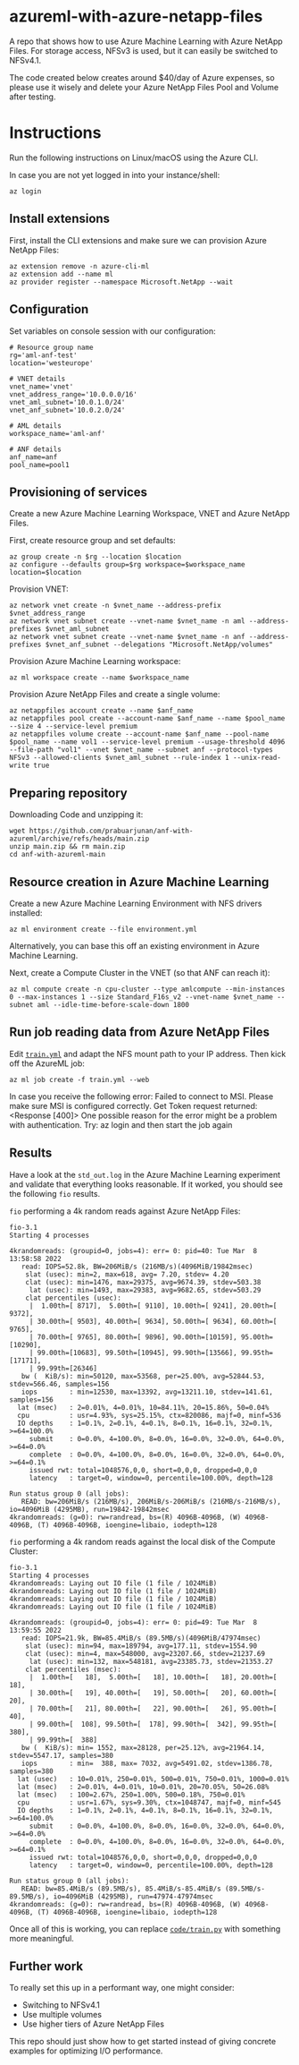 # azureml-with-azure-netapp-files

A repo that shows how to use Azure Machine Learning with Azure NetApp Files. For storage access, NFSv3 is used, but it can easily be switched to NFSv4.1.

The code created below creates around $40/day of Azure expenses, so please use it wisely and delete your Azure NetApp Files Pool and Volume after testing.

# Instructions

Run the following instructions on Linux/macOS using the Azure CLI.

In case you are not yet logged in into your instance/shell:

```console
az login
```


## Install extensions

First, install the CLI extensions and make sure we can provision Azure NetApp Files:

```console
az extension remove -n azure-cli-ml
az extension add --name ml
az provider register --namespace Microsoft.NetApp --wait
```

## Configuration

Set variables on console session with our configuration:

```console
# Resource group name
rg='aml-anf-test'
location='westeurope'

# VNET details
vnet_name='vnet'
vnet_address_range='10.0.0.0/16'
vnet_aml_subnet='10.0.1.0/24'
vnet_anf_subnet='10.0.2.0/24'

# AML details
workspace_name='aml-anf'

# ANF details
anf_name=anf
pool_name=pool1
```

## Provisioning of services

Create a new Azure Machine Learning Workspace, VNET and Azure NetApp Files.

First, create resource group and set defaults:

```console
az group create -n $rg --location $location
az configure --defaults group=$rg workspace=$workspace_name location=$location
```

Provision VNET:

```console
az network vnet create -n $vnet_name --address-prefix $vnet_address_range
az network vnet subnet create --vnet-name $vnet_name -n aml --address-prefixes $vnet_aml_subnet
az network vnet subnet create --vnet-name $vnet_name -n anf --address-prefixes $vnet_anf_subnet --delegations "Microsoft.NetApp/volumes"
```

Provision Azure Machine Learning workspace:

```console
az ml workspace create --name $workspace_name
```

Provision Azure NetApp Files and create a single volume:

```console
az netappfiles account create --name $anf_name
az netappfiles pool create --account-name $anf_name --name $pool_name --size 4 --service-level premium
az netappfiles volume create --account-name $anf_name --pool-name $pool_name --name vol1 --service-level premium --usage-threshold 4096 --file-path "vol1" --vnet $vnet_name --subnet anf --protocol-types NFSv3 --allowed-clients $vnet_aml_subnet --rule-index 1 --unix-read-write true
```

## Preparing repository

Downloading Code and unzipping it:

```console
wget https://github.com/prabuarjunan/anf-with-azureml/archive/refs/heads/main.zip
unzip main.zip && rm main.zip 
cd anf-with-azureml-main 
```



## Resource creation in Azure Machine Learning

Create a new Azure Machine Learning Environment with NFS drivers installed:

```console
az ml environment create --file environment.yml
```

Alternatively, you can base this off an existing environment in Azure Machine Learning.

Next, create a Compute Cluster in the VNET (so that ANF can reach it):

```console
az ml compute create -n cpu-cluster --type amlcompute --min-instances 0 --max-instances 1 --size Standard_F16s_v2 --vnet-name $vnet_name --subnet aml --idle-time-before-scale-down 1800
```

## Run job reading data from Azure NetApp Files

Edit [`train.yml`](train.yml) and adapt the NFS mount path to your IP address. Then kick off the AzureML job:

```console
az ml job create -f train.yml --web
```

In case you receive the following error:
Failed to connect to MSI. Please make sure MSI is configured correctly.
Get Token request returned: <Response [400]>
One possible reason for the error might be a problem with authentication. Try: az login and then start the job again


## Results

Have a look at the `std_out.log` in the Azure Machine Learning experiment and validate that everything looks reasonable. If it worked, you should see the following `fio` results.

`fio` performing a 4k random reads against Azure NetApp Files:

```
fio-3.1
Starting 4 processes

4krandomreads: (groupid=0, jobs=4): err= 0: pid=40: Tue Mar  8 13:58:58 2022
   read: IOPS=52.8k, BW=206MiB/s (216MB/s)(4096MiB/19842msec)
    slat (usec): min=2, max=618, avg= 7.20, stdev= 4.20
    clat (usec): min=1476, max=29375, avg=9674.39, stdev=503.38
     lat (usec): min=1493, max=29383, avg=9682.65, stdev=503.29
    clat percentiles (usec):
     |  1.00th=[ 8717],  5.00th=[ 9110], 10.00th=[ 9241], 20.00th=[ 9372],
     | 30.00th=[ 9503], 40.00th=[ 9634], 50.00th=[ 9634], 60.00th=[ 9765],
     | 70.00th=[ 9765], 80.00th=[ 9896], 90.00th=[10159], 95.00th=[10290],
     | 99.00th=[10683], 99.50th=[10945], 99.90th=[13566], 99.95th=[17171],
     | 99.99th=[26346]
   bw (  KiB/s): min=50120, max=53568, per=25.00%, avg=52844.53, stdev=566.46, samples=156
   iops        : min=12530, max=13392, avg=13211.10, stdev=141.61, samples=156
  lat (msec)   : 2=0.01%, 4=0.01%, 10=84.11%, 20=15.86%, 50=0.04%
  cpu          : usr=4.93%, sys=25.15%, ctx=820086, majf=0, minf=536
  IO depths    : 1=0.1%, 2=0.1%, 4=0.1%, 8=0.1%, 16=0.1%, 32=0.1%, >=64=100.0%
     submit    : 0=0.0%, 4=100.0%, 8=0.0%, 16=0.0%, 32=0.0%, 64=0.0%, >=64=0.0%
     complete  : 0=0.0%, 4=100.0%, 8=0.0%, 16=0.0%, 32=0.0%, 64=0.0%, >=64=0.1%
     issued rwt: total=1048576,0,0, short=0,0,0, dropped=0,0,0
     latency   : target=0, window=0, percentile=100.00%, depth=128

Run status group 0 (all jobs):
   READ: bw=206MiB/s (216MB/s), 206MiB/s-206MiB/s (216MB/s-216MB/s), io=4096MiB (4295MB), run=19842-19842msec
4krandomreads: (g=0): rw=randread, bs=(R) 4096B-4096B, (W) 4096B-4096B, (T) 4096B-4096B, ioengine=libaio, iodepth=128
```

`fio` performing a 4k random reads against the local disk of the Compute Cluster:

```
fio-3.1
Starting 4 processes
4krandomreads: Laying out IO file (1 file / 1024MiB)
4krandomreads: Laying out IO file (1 file / 1024MiB)
4krandomreads: Laying out IO file (1 file / 1024MiB)
4krandomreads: Laying out IO file (1 file / 1024MiB)

4krandomreads: (groupid=0, jobs=4): err= 0: pid=49: Tue Mar  8 13:59:55 2022
   read: IOPS=21.9k, BW=85.4MiB/s (89.5MB/s)(4096MiB/47974msec)
    slat (usec): min=94, max=189794, avg=177.11, stdev=1554.90
    clat (usec): min=4, max=548000, avg=23207.66, stdev=21237.69
     lat (usec): min=132, max=548181, avg=23385.73, stdev=21353.27
    clat percentiles (msec):
     |  1.00th=[   18],  5.00th=[   18], 10.00th=[   18], 20.00th=[   18],
     | 30.00th=[   19], 40.00th=[   19], 50.00th=[   20], 60.00th=[   20],
     | 70.00th=[   21], 80.00th=[   22], 90.00th=[   26], 95.00th=[   40],
     | 99.00th=[  108], 99.50th=[  178], 99.90th=[  342], 99.95th=[  380],
     | 99.99th=[  388]
   bw (  KiB/s): min= 1552, max=28128, per=25.12%, avg=21964.14, stdev=5547.17, samples=380
   iops        : min=  388, max= 7032, avg=5491.02, stdev=1386.78, samples=380
  lat (usec)   : 10=0.01%, 250=0.01%, 500=0.01%, 750=0.01%, 1000=0.01%
  lat (msec)   : 2=0.01%, 4=0.01%, 10=0.01%, 20=70.05%, 50=26.08%
  lat (msec)   : 100=2.67%, 250=1.00%, 500=0.18%, 750=0.01%
  cpu          : usr=1.67%, sys=9.30%, ctx=1048747, majf=0, minf=545
  IO depths    : 1=0.1%, 2=0.1%, 4=0.1%, 8=0.1%, 16=0.1%, 32=0.1%, >=64=100.0%
     submit    : 0=0.0%, 4=100.0%, 8=0.0%, 16=0.0%, 32=0.0%, 64=0.0%, >=64=0.0%
     complete  : 0=0.0%, 4=100.0%, 8=0.0%, 16=0.0%, 32=0.0%, 64=0.0%, >=64=0.1%
     issued rwt: total=1048576,0,0, short=0,0,0, dropped=0,0,0
     latency   : target=0, window=0, percentile=100.00%, depth=128

Run status group 0 (all jobs):
   READ: bw=85.4MiB/s (89.5MB/s), 85.4MiB/s-85.4MiB/s (89.5MB/s-89.5MB/s), io=4096MiB (4295MB), run=47974-47974msec
4krandomreads: (g=0): rw=randread, bs=(R) 4096B-4096B, (W) 4096B-4096B, (T) 4096B-4096B, ioengine=libaio, iodepth=128
```

Once all of this is working, you can replace [`code/train.py`](code/train.py) with something more meaningful.

## Further work

To really set this up in a performant way, one might consider:

* Switching to NFSv4.1
* Use multiple volumes
* Use higher tiers of Azure NetApp Files

This repo should just show how to get started instead of giving concrete examples for optimizing I/O performance.
